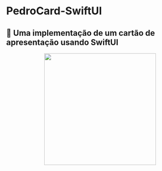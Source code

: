 # PedroCard-SwiftUI
 <h2> 📌 Uma implementação de um cartão de apresentação usando SwiftUI</h2>
 

<div align="center">
<img src="https://github.com/PedroNaves00/PedroCard-SwiftUI/assets/100227087/8b8f67b6-a147-4e12-8964-62428f765fcd" width="300px" />
</div>
